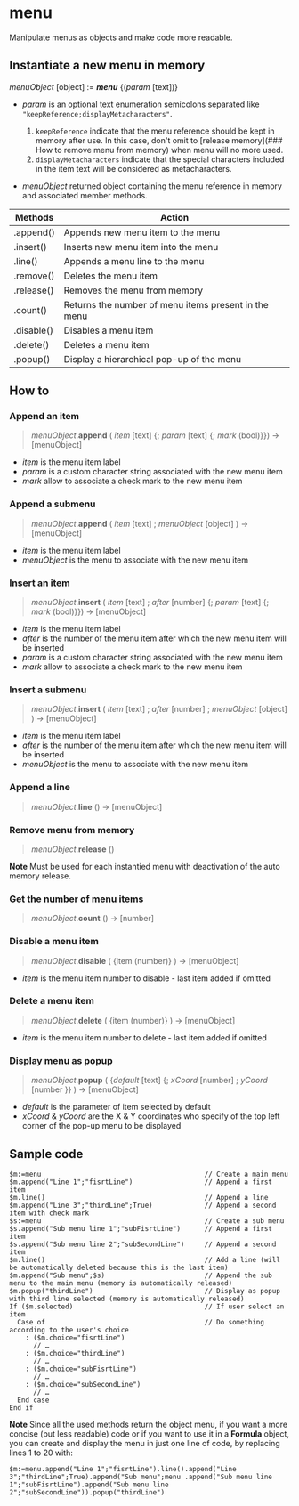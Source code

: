 # menu

Manipulate menus as objects and make code more readable.

## Instantiate a new menu in memory

_menuObject_ [object] := ***menu*** {(_param_ [text])}

- _param_ is an optional text enumeration semicolons separated like `"keepReference;displayMetacharacters"`.

  1. `keepReference` indicate that the menu reference should be kept in memory after use. In this case, don't omit to [release memory](### How to remove menu from memory) when menu will no more used.
  2. `displayMetacharacters` indicate that the special characters included in the item text will be considered as metacharacters.
  
- _menuObject_ returned object containing the menu reference in memory and associated member methods.

 Methods      | Action
------------- |-------------
.append()     | Appends new menu item to the menu
.insert()     | Inserts new menu item into the menu
.line()       | Appends a menu line to the menu
.remove()     | Deletes the menu item
.release()    | Removes the menu from memory
.count()      | Returns the number of menu items present in the menu 
.disable()    | Disables a menu item
.delete()     | Deletes a menu item
.popup()      | Display a hierarchical pop-up of the menu
	

## How to

### Append an item

>*menuObject*.**append** ( _item_ [text] {; _param_ [text] {; _mark_ (bool)}}) -> [menuObject]

- _item_ is the menu item label
- _param_ is a custom character string associated with the new menu item
- _mark_ allow to associate a check mark to the new menu item

### Append a submenu

>*menuObject*.**append** ( _item_ [text] ; _menuObject_ [object] ) -> [menuObject]

- _item_ is the menu item label
- _menuObject_ is the menu to associate with the new menu item

### Insert an item

>*menuObject*.**insert** ( _item_ [text] ; _after_ [number] {; _param_ [text] {; _mark_ (bool)}}) -> [menuObject]

- _item_ is the menu item label
- _after_ is the number of the menu item after which the new menu item will be inserted
- _param_ is a custom character string associated with the new menu item
- _mark_ allow to associate a check mark to the new menu item

### Insert a submenu

>*menuObject*.**insert** ( _item_ [text] ; _after_ [number] ; _menuObject_ [object] ) -> [menuObject]

- _item_ is the menu item label
- _after_ is the number of the menu item after which the new menu item will be inserted
- _menuObject_ is the menu to associate with the new menu item

### Append a line

>*menuObject*.**line** () -> [menuObject]

### Remove menu from memory

>*menuObject*.**release** ()

**Note** Must be used for each instantied menu with deactivation of the auto memory release.

### Get the number of menu items

>*menuObject*.**count** () -> [number]

### Disable a menu item

>*menuObject*.**disable** ( {item (number)} )  -> [menuObject]

- _item_ is the menu item number to disable - last item added if omitted

### Delete a menu item>*menuObject*.**delete** ( {item (number)} ) -> [menuObject]

- _item_ is the menu item number to delete - last item added if omitted

### Display menu as popup>*menuObject*.**popup** ( {_default_ [text] {; _xCoord_ [number] ; _yCoord_ [number }} ) -> [menuObject]

- _default_ is the parameter of item selected by default
- _xCoord_ & _yCoord_ are the X & Y coordinates who specify of the top left corner of the pop-up menu to be displayed



## Sample code

`$m:=menu                                         // Create a main menu`  `$m.append("Line 1";"fisrtLine")                  // Append a first item`     `$m.line()                                        // Append a line`    `$m.append("Line 3";"thirdLine";True)             // Append a second item with check mark`     `$s:=menu                                         // Create a sub menu`    `$s.append("Sub menu line 1";"subFisrtLine")      // Append a first item`    `$s.append("Sub menu line 2";"subSecondLine")     // Append a second item`    `$m.line()                                        // Add a line (will be automatically deleted because this is the last item)`     `$m.append("Sub menu";$s)                         // Append the sub menu to the main menu (memory is automatically released)`     `$m.popup("thirdLine")                            // Display as popup with third line selected (memory is automatically released)`     `If ($m.selected)                                 // If user select an item `      `  Case of                                        // Do something according to the user's choice`  `    : ($m.choice="fisrtLine")`  `      // … ` 			  `    : ($m.choice="thirdLine")`  `      // …`  `    : ($m.choice="subFisrtLine")`  `      // …`  
`    : ($m.choice="subSecondLine")`   `      // …`   `  End case`  `End if`  

**Note** Since all the used methods return the object menu, if you want a more concise (but less readable) code or if you want to use it in a **Formula** object, you can create and display the menu in just one line of code, by replacing lines 1 to 20 with:

`$m:=menu.append("Line 1";"fisrtLine").line().append("Line 3";"thirdLine";True).append("Sub menu";menu .append("Sub menu line 1";"subFisrtLine").append("Sub menu line 2";"subSecondLine")).popup("thirdLine")`  


